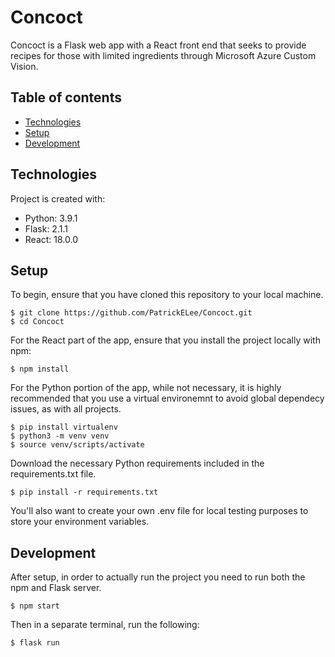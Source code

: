 # Concoct
Concoct is a Flask web app with a React front end that seeks to provide recipes for those with limited ingredients through Microsoft Azure Custom Vision.

## Table of contents
  - [Technologies](#technologies)
  - [Setup](#setup)
  - [Development](#development)
	
## Technologies
Project is created with:
* Python: 3.9.1
* Flask: 2.1.1
* React: 18.0.0
	
## Setup
To begin, ensure that you have cloned this repository to your local machine.

```
$ git clone https://github.com/PatrickELee/Concoct.git
$ cd Concoct
```
For the React part of the app, ensure that you install the project locally with npm:

```
$ npm install
```

For the Python portion of the app, while not necessary, it is highly recommended that you use a virtual environemnt to avoid global dependecy issues, as with all projects.

```
$ pip install virtualenv
$ python3 -m venv venv
$ source venv/scripts/activate
```

Download the necessary Python requirements included in the requirements.txt file.

```
$ pip install -r requirements.txt
```

You'll also want to create your own .env file for local testing purposes to store your environment variables.

## Development
After setup, in order to actually run the project you need to run both the npm and Flask server.
```
$ npm start
```
Then in a separate terminal, run the following:
```
$ flask run
```